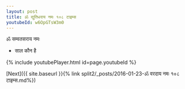 ```yaml
---
layout: post
title: ॐ द्युतिधराय नमः १०८ टाइम्स
youtubeId: w6OpGTsW3m0
---
```

 
 
 ॐ सम्वतसराय नमः  
 
 -  साल कौन है 
 
  
 
  
 
 
 
 
 
 


{% include youtubePlayer.html id=page.youtubeId %}
 
[Next]({{ site.baseurl }}{% link  split2/_posts/2016-01-23-ॐ वरदाय नमः १०८ टाइम्स.md%})
 
